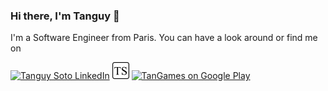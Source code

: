 ### Hi there, I'm Tanguy 👋

I'm a Software Engineer from Paris. You can have a look around or find me on

[<img alt="Tanguy Soto LinkedIn" width="27px" src="https://tanguyso.to/wordpress/wp-content/uploads/2016/02/linkedIn.ico" />][linkedin]
[<img alt="Tanguy Soto website" width="27px" src="resources/favicon.png" />][website]
[<img alt="TanGames on Google Play" width="25px" src="https://tanguyso.to/wordpress/wp-content/uploads/2017/03/Play-Store-logo.png" />][googleplay]

[website]: https://tanguyso.to
[linkedin]: https://linkedin.com/in/TanguySoto
[googleplay]: https://play.google.com/store/apps/dev?id=8739705220760993563
